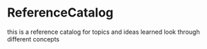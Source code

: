 # ReferenceCatalog




this is a reference catalog for topics and ideas learned
look through different concepts


